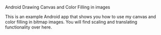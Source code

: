 Android Drawing Canvas and Color Filling in images

This is an example Android app that shows you how to use my canvas and color filling in bitmap images.
You will find scaling and translating functionality over here.
